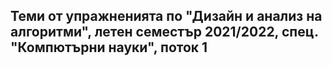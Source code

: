## Теми от упражненията по "Дизайн и анализ на алгоритми", летен семестър 2021/2022, спец. "Компютърни науки", поток 1 ##

